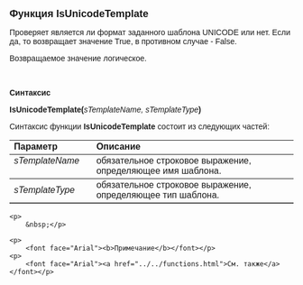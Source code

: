 <html>
<head>
<title>IsUnicodeTemplate</title>
    <style type="text/css">
        .style1 {
            font-family: Arial;
        }
    </style>
</head>

<body>

<p><font size="4" face="Arial"><strong>Функция IsUnicodeTemplate</strong></font></p>

<p><font face="Arial">Проверяет является ли формат заданного шаблона UNICODE или 
    нет. Если да, то возвращает значение True, в противном случае - False. </font></p>
    <p><font face="Arial">Возвращаемое значение логическое.</font></p>
    <p>&nbsp;</p>

<p><font face="Arial"><b>Синтаксис</b></font></p>

<p><span class="style1"><strong>IsUnicodeTemplate</strong></span><font face="Arial"><strong>(</strong><em>sTemplateName, 
    sTemplateType</em><strong>)</strong></font></p>

<p><font face="Arial">Синтаксис функции <span class="style1"><strong>
    IsUnicodeTemplate </strong></span>состоит из следующих частей:</font></p>

<table border="1" cellPadding="5" cols="2" frame="below" rules="rows">
<TBODY>
  <tr vAlign="top">
    <td class="label" width="29%"><font face="Arial"><b>Параметр</b></font></td>
    <td class="label" width="71%"><font face="Arial"><strong>Описание</strong></font></td>
  </tr>
  <tr vAlign="top">
    <td width="29%"><em><font face="Arial">sTemplateName</font></em></td>
    <td width="71%"><font face="Arial">обязательное строковое выражение, определяющее 
        имя шаблона.</font></td>
  </tr>
    <tr>
    <td width="29%"><font face="Arial"><em>sTemplateType</em></font></td>
    <td width="71%"><font face="Arial">обязательное строковое выражение, определяющее 
        тип шаблона. </font></td>
    </tr>
    </table>

    <p>
        &nbsp;</p>
    
    <p>
        <font face="Arial"><b>Примечание</b></font></p>
    <p>
        <font face="Arial"><a href="../../functions.html">См. также</a></font></p>

</body>
</html>
